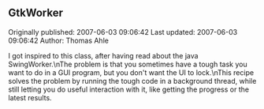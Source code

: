 ## GtkWorker

Originally published: 2007-06-03 09:06:42
Last updated: 2007-06-03 09:06:42
Author: Thomas Ahle

I got inspired to this class, after having read about the java SwingWorker.\nThe problem is that you sometimes have a tough task you want to do in a GUI program, but you don't want the UI to lock.\nThis recipe solves the problem by running the tough code in a background thread, while still letting you do useful interaction with it, like getting the progress or the latest results.